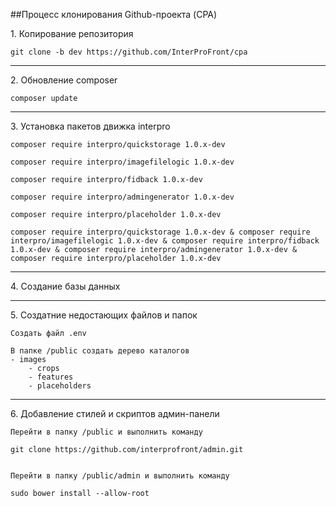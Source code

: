 ##Процесс клонирования Github-проекта (CPA)

1\. Копирование репозитория


    git clone -b dev https://github.com/InterProFront/cpa

---
2\. Обновление composer


    composer update

---
3\. Установка пакетов движка interpro


    composer require interpro/quickstorage 1.0.x-dev

    composer require interpro/imagefilelogic 1.0.x-dev

    composer require interpro/fidback 1.0.x-dev

    composer require interpro/admingenerator 1.0.x-dev

    composer require interpro/placeholder 1.0.x-dev    
    
    composer require interpro/quickstorage 1.0.x-dev & composer require interpro/imagefilelogic 1.0.x-dev & composer require interpro/fidback 1.0.x-dev & composer require interpro/admingenerator 1.0.x-dev & composer require interpro/placeholder 1.0.x-dev

---
4\. Создание базы данных

---
5\. Создатние недостающих файлов и папок


    Создать файл .env

    В папке /public создать дерево каталогов
    - images  
        - crops  
        - features  
        - placeholders  

---
6\. Добавление стилей и скриптов админ-панели


    Перейти в папку /public и выполнить команду
    
    git clone https://github.com/interprofront/admin.git
    
    
    Перейти в папку /public/admin и выполнить команду 
    
    sudo bower install --allow-root



